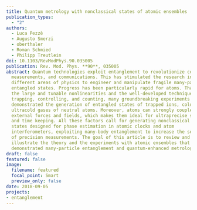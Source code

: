 ```yaml
---
title: Quantum metrology with nonclassical states of atomic ensembles
publication_types:
  - "2"
authors:
  - Luca Pezzè
  - Augusto Smerzi
  - oberthaler
  - Roman Schmied
  - Philipp Treutlein
doi: 10.1103/RevModPhys.90.035005
publication: Rev. Mod. Phys. **90**, 035005
abstract: Quantum technologies exploit entanglement to revolutionize computing,
  measurements, and communications. This has stimulated the research in
  different areas of physics to engineer and manipulate fragile many-particle
  entangled states. Progress has been particularly rapid for atoms. Thanks to
  the large and tunable nonlinearities and the well-developed techniques for
  trapping, controlling, and counting, many groundbreaking experiments have
  demonstrated the generation of entangled states of trapped ions, cold, and
  ultracold gases of neutral atoms. Moreover, atoms can strongly couple to
  external forces and fields, which makes them ideal for ultraprecise sensing
  and time keeping. All these factors call for generating nonclassical atomic
  states designed for phase estimation in atomic clocks and atom
  interferometers, exploiting many-body entanglement to increase the sensitivity
  of precision measurements. The goal of this article is to review and
  illustrate the theory and the experiments with atomic ensembles that have
  demonstrated many-particle entanglement and quantum-enhanced metrology.
draft: false
featured: false
image:
  filename: featured
  focal_point: Smart
  preview_only: false
date: 2018-09-05
projects:
- entanglement
---
```

